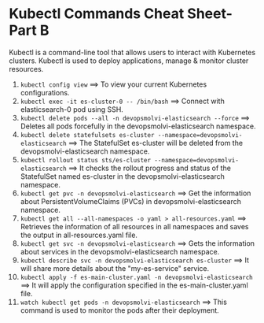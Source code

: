 # Kubectl Commands Cheat Sheet- Part B

Kubectl is a command-line tool that allows users to interact with Kubernetes clusters. Kubectl is used to deploy applications, manage & monitor cluster resources.

1. `kubectl config view` ==> To view your current Kubernetes configurations.
2. `kubectl exec -it es-cluster-0 -- /bin/bash` ==> Connect with elasticsearch-0 pod using SSH.
3. `kubectl delete pods --all -n devopsmolvi-elasticsearch --force` ==> Deletes all pods forcefully in the devopsmolvi-elasticsearch namespace.
4. `kubectl delete statefulsets es-cluster --namespace=devopsmolvi-elasticsearch` ==> The StatefulSet es-cluster will be deleted from the devopsmolvi-elasticsearch namespace.
5. `kubectl rollout status sts/es-cluster --namespace=devopsmolvi-elasticsearch` ==> It checks the rollout progress and status of the StatefulSet named es-cluster in the devopsmolvi-elasticsearch namespace.
6. `kubectl get pvc -n devopsmolvi-elasticsearch` ==> Get the information about PersistentVolumeClaims (PVCs) in devopsmolvi-elasticsearch namespace.
7. `kubectl get all --all-namespaces -o yaml > all-resources.yaml` ==> Retrieves the information of all resources in all namespaces and saves the output in all-resources.yaml file.
8. `kubectl get svc -n devopsmolvi-elasticsearch` ==> Gets the information about services in the devopsmolvi-elasticsearch namespace.
9. `kubectl describe svc -n devopsmolvi-elasticsearch es-cluster` ==> It will share more details about the "my-es-service" service.
10. `kubectl apply -f es-main-cluster.yaml -n devopsmolvi-elasticsearch` ==> It will apply the configuration specified in the es-main-cluster.yaml file.
11. `watch kubectl get pods -n devopsmolvi-elasticsearch` ==> This command is used to monitor the pods after their deployment. 



